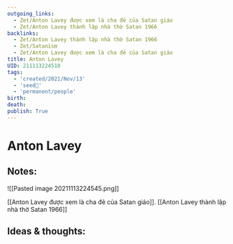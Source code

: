 ```yaml
---
outgoing_links:
  - Zet/Anton Lavey được xem là cha đẻ của Satan giáo
  - Zet/Anton Lavey thành lập nhà thờ Satan 1966
backlinks:
  - Zet/Anton Lavey thành lập nhà thờ Satan 1966
  - Zet/Satanism
  - Zet/Anton Lavey được xem là cha đẻ của Satan giáo
title: Anton Lavey
UID: 211113224518
tags:
  - 'created/2021/Nov/13'
  - 'seed🥜'
  - 'permanent/people'
birth: 
death: 
publish: True
---
```

# Anton Lavey

## Notes:
![[Pasted image 20211113224545.png]]

[[Anton Lavey được xem là cha đẻ của Satan giáo]]. [[Anton Lavey thành lập nhà thờ Satan 1966]]

## Ideas & thoughts:

